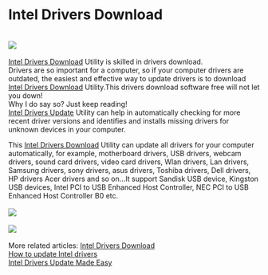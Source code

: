 Intel Drivers Download
===================
<br />
<a href="http://www.lionsea.com/download/drivers/Intel_Drivers_Download_Utility_Setup.exe"><img src="http://c.lionsea.net//bonnie/download%20botton1" /></a>
<br />
<br />
<a href="http://www.tucows.com/preview/1593485">Intel Drivers Download</a> Utility is skilled in drivers download.
<br />
Drivers are so important for a computer, so if your computer drivers are outdated, the easiest and effective way to update drivers is to download
<a href="http://vk.com/club76525519">Intel Drivers Download</a> Utility.This drivers download software free will not let you down!
<br />
Why I do say so? Just keep reading!
<br />
<a href="http://intel-drivers-download-utility.soft112.com/">Intel Drivers Update</a> Utility can help in automatically checking for more recent driver 
versions and identifies and installs missing drivers for unknown devices in your computer.<br />

This <a href="http://www.windows8downloads.com/win8-intel-drivers-download-utility-hdpdcknr/">Intel Drivers Download</a> Utility can update all drivers for your 
computer automatically, for example, motherboard drivers, USB drivers, webcam drivers, sound card drivers, video card drivers, Wlan drivers, Lan drivers, Samsung 
drivers, sony drivers, asus drivers, Toshiba drivers, Dell drivers, HP drivers Acer drivers and so on...It support Sandisk USB device, Kingston USB devices, 
Intel PCI to USB Enhanced Host Controller, NEC PCI to USB Enhanced Host Controller B0 etc. 
<br />
<br />
<a href="http://www.lionsea.com/product_inteldriversdownloadutility.php"><img src="http://c.lionsea.net//bonnie/intel%20drivers%201.png" /></a>
<br />
<br />
<a href="https://www.facebook.com/pages/Intel-Drivers-Download/1450268051928990"><img src="http://c.lionsea.net//bonnie/intel%20drivers%202.png" /></a>
<br /><br />
More related articles: 
<a href="https://medium.com/@David68681/intel-drivers-download-31fba2c49c30">Intel Drivers Download</a><br />
<a href="https://twitter.com/David68681/status/506692749605621761">How to update Intel drivers</a><br />
<a href="http://inteldriverscownload.weebly.com/">Intel Drivers Update Made Easy</a><br />

